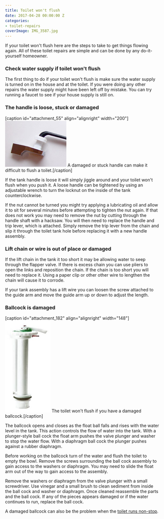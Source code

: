 ```yaml
---
title: Toilet won't flush
date: 2017-04-28 00:00:00 Z
categories:
- toilet-repairs
coverImage: IMG_3587.jpg
---
```


If your toilet won't flush here are the steps to take to get things flowing again. All of these toilet repairs are simple and can be done by any do-it-yourself homeowner.

### Check water supply if toilet won't flush

The first thing to do if your toilet won't flush is make sure the water supply is turned on in the house and at the toilet. If you were doing any other repairs the water supply might have been left off by mistake. You can try running a faucet to see if your house supply is still on.

### The handle is loose, stuck or damaged

\[caption id="attachment\_55" align="alignright" width="200"\]![Check toilet handle if toilet won't flush](assets/images/handle.jpg) A damaged or stuck handle can make it difficult to flush a toilet.\[/caption\]

If the tank handle is loose it will simply jiggle around and your toilet won't flush when you push it. A loose handle can be tightened by using an adjustable wrench to turn the locknut on the inside of the tank counterclockwise.

If the nut cannot be turned you might try applying a lubricating oil and allow it to sit for several minutes before attempting to tighten the nut again. If that does not work you may need to remove the nut by cutting through the handle shaft with a hacksaw. You will then need to replace the handle and trip lever, which is attached. Simply remove the trip lever from the chain and slip it through the toilet tank hole before replacing it with a new handle assembly.

### Lift chain or wire is out of place or damaged

If the lift chain in the tank it too short it may be allowing water to seep through the flapper valve. If there is excess chain you can use pliers to open the links and reposition the chain. If the chain is too short you will need to replace it. Using a paper clip or other other wire to lengthen the chain will cause it to corrode.

If your tank assembly has a lift wire you can loosen the screw attached to the guide arm and move the guide arm up or down to adjust the length.

### Ballcock is damaged

\[caption id="attachment\_182" align="alignright" width="148"\]![Toilet won't flush with a damaged ball cock.](assets/images/ballcock-148x300.jpg) The toilet won't flush if you have a damaged ballcock.\[/caption\]

The ballcock opens and closes as the float ball falls and rises with the water level in the tank. This action controls the flow of water into the tank. With a plunger-style ball cock the float arm pushes the valve plunger and washer to stop the water flow. With a diaphragm ball cock the plunger pushes against a rubber diaphragm.

Before working on the ballcock turn of the water and flush the toilet to empty the bowl. Remove the screws surrounding the ball cock assembly to gain access to the washers or diaphragm. You may need to slide the float arm out of the way to gain access to the assembly.

Remove the washers or diaphragm from the valve plunger with a small screwdriver. Use vinegar and a small brush to clean sediment from inside the ball cock and washer or diaphragm. Once cleaned reassemble the parts and the ball cock. If any of the pieces appears damaged or if the water continues to run, replace the ball cock.

A damaged ballcock can also be the problem when the [toilet runs non-stop](http://fixatoilet.com/toilet-runs-non-stop/).
